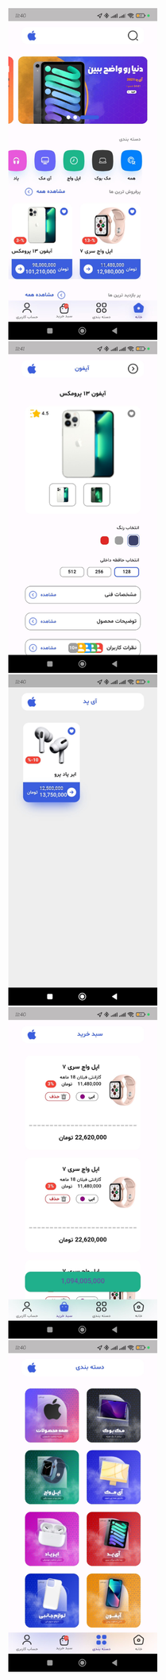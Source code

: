 <img src="screen1.png" width="300"/>
<img src="screen2.png" width="300"/>
<img src="screen3.png" width="300"/>
<img src="screen4.png" width="300"/>
<img src="screen5.png" width="300"/>
